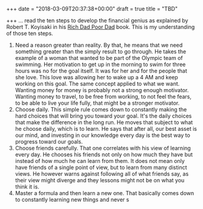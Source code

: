 +++
date = "2018-03-09T20:37:38+00:00"
draft = true
title = "TBD"

+++
... read the ten steps to develop the financial genius as explained by Robert T. Koyisaki in his [Rich Dad Poor Dad](https://www.amazon.com/Rich-Dad-Poor-Teach-Middle/dp/1612680003/ref=as_sl_pc_tf_til?tag=grochat-20&linkCode=w00&linkId=ab72ed8229dbb0b9183b7c8af3a738c8&creativeASIN=1612680003) book. This is my understanding of those ten steps.

1. Need a reason greater than reality. By that, he means that we need something greater than the simply result to go through. He takes the example of a woman that wanted to be part of the Olympic team of swimming. Her motivation to get up in the morning to swim for three hours was no for the goal itself. It was for her and for the people that she love. This love was allowing her to wake up a 4 AM and keep working on this goal. The same concept applied to what we want. Wanting money for money is probably not a strong enough motivator. Wanting money to travel, to be free from working, to not feel the fears, to be able to live your life fully, that might be a stronger motivator.
2. Choose daily. This simple rule comes down to constantly making the hard choices that will bring you toward your goal. It's the daily choices that make the difference in the long run. He moves that subject to what he choose daily, which is to learn. He says that after all, our best asset is our mind, and investing in our knowledge every day is the best way to progress toward our goals.
3. Choose friends carefully. That one correlates with his view of learning every day. He chooses his friends not only on how much they have but instead of how much he can learn from them. It does not mean only have friends of a single point of view, but to learn from many distinct views. He however warns against following all of what friends say, as their view might diverge and they lessons might not be on what you think it is.
4. Master a formula and then learn a new one. That basically comes down to constantly learning new things and never s